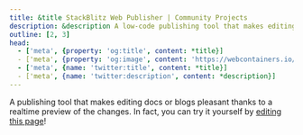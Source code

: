 ```yaml
---
title: &title StackBlitz Web Publisher | Community Projects
description: &description A low-code publishing tool that makes editing docs or blogs pleasant, built with WebContainer API.
outline: [2, 3]
head:
  - ['meta', {property: 'og:title', content: *title}]
  - ['meta', {property: 'og:image', content: 'https://webcontainers.io/img/og/guide-community_inspirations.png'}]
  - ['meta', {name: 'twitter:title', content: *title}]
  - ['meta', {name: 'twitter:description', content: *description}]
---
```

<script setup lang="ts">
import PageHeading from '@theme/components/Helpers/CommunityProjectPageHeading.vue';
import Screenshot from '@theme/components/Helpers/Screenshot.vue';
import VideoLink from '@theme/components/Helpers/VideoLink.vue';
import AttributionLinks from '@theme/components/Helpers/AttributionLinks.vue';
import { people } from '@theme/data/people';
const { SYLWIA_VARGAS } = people;
</script>

<PageHeading title="StackBlitz Web Publisher" category="lowCode" />

A publishing tool that makes editing docs or blogs pleasant thanks to a realtime preview of the changes. In fact, you can try it yourself by [editing this page](https://stackblitz.com/~/github.com/stackblitz/webcontainer-docs/edit/main/docs/community-projects/web-publisher.md?initialPath=%2Fcommunity-projects%2Fweb-publisher)!

<Screenshot src="/img/community/web_publisher.png" alt="Web Publisher" href="https://stackblitz.com/~/github.com/stackblitz/webcontainer-docs/edit/main/docs/community-projects/web-publisher.md?initialPath=%2Fcommunity-projects%2Fweb-publisher" />

<VideoLink
  imgSrc="/img/community/web_publisher_talk.png"
  title="Web Publisher at Next.js Conf 2022"
  body="Watch this talk from Next.js Conf 2022 by Sylwia Vargas, a Developer Advocate at StackBlitz, about making your docs editing experience easier."
  href="https://youtube.com/watch?v=B4rqK-o1QZw"
/>
<AttributionLinks :attributions="[SYLWIA_VARGAS]" />
